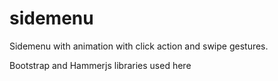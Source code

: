# sidemenu

Sidemenu with animation with click action and swipe gestures.

Bootstrap and Hammerjs libraries used here
